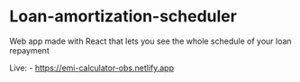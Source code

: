 # Loan-amortization-scheduler
Web app made with React that lets you see the whole schedule of your loan repayment

Live: - https://emi-calculator-obs.netlify.app
